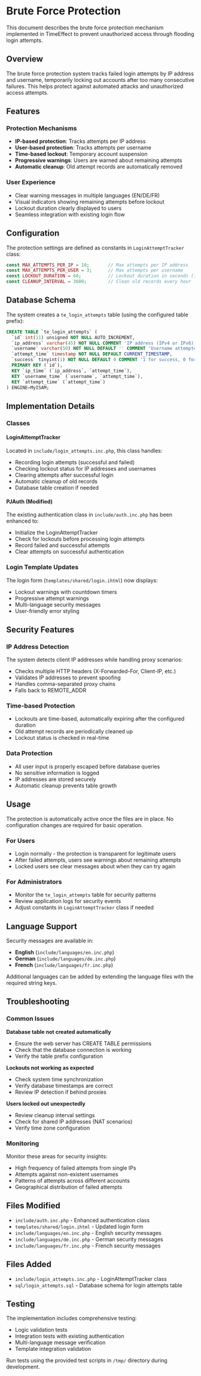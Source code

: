 # Brute Force Protection

This document describes the brute force protection mechanism implemented in TimeEffect to prevent unauthorized access through flooding login attempts.

## Overview

The brute force protection system tracks failed login attempts by IP address and username, temporarily locking out accounts after too many consecutive failures. This helps protect against automated attacks and unauthorized access attempts.

## Features

### Protection Mechanisms
- **IP-based protection**: Tracks attempts per IP address
- **User-based protection**: Tracks attempts per username  
- **Time-based lockout**: Temporary account suspension
- **Progressive warnings**: Users are warned about remaining attempts
- **Automatic cleanup**: Old attempt records are automatically removed

### User Experience
- Clear warning messages in multiple languages (EN/DE/FR)
- Visual indicators showing remaining attempts before lockout
- Lockout duration clearly displayed to users
- Seamless integration with existing login flow

## Configuration

The protection settings are defined as constants in `LoginAttemptTracker` class:

```php
const MAX_ATTEMPTS_PER_IP = 10;       // Max attempts per IP address
const MAX_ATTEMPTS_PER_USER = 3;      // Max attempts per username
const LOCKOUT_DURATION = 60;          // Lockout duration in seconds (1 minute)
const CLEANUP_INTERVAL = 3600;        // Clean old records every hour
```

## Database Schema

The system creates a `te_login_attempts` table (using the configured table prefix):

```sql
CREATE TABLE `te_login_attempts` (
  `id` int(11) unsigned NOT NULL AUTO_INCREMENT,
  `ip_address` varchar(45) NOT NULL COMMENT 'IP address (IPv4 or IPv6)',
  `username` varchar(50) NOT NULL DEFAULT '' COMMENT 'Username attempted',
  `attempt_time` timestamp NOT NULL DEFAULT CURRENT_TIMESTAMP,
  `success` tinyint(1) NOT NULL DEFAULT 0 COMMENT '1 for success, 0 for failure',
  PRIMARY KEY (`id`),
  KEY `ip_time` (`ip_address`, `attempt_time`),
  KEY `username_time` (`username`, `attempt_time`),
  KEY `attempt_time` (`attempt_time`)
) ENGINE=MyISAM;
```

## Implementation Details

### Classes

#### LoginAttemptTracker
Located in `include/login_attempts.inc.php`, this class handles:
- Recording login attempts (successful and failed)
- Checking lockout status for IP addresses and usernames
- Clearing attempts after successful login
- Automatic cleanup of old records
- Database table creation if needed

#### PJAuth (Modified)
The existing authentication class in `include/auth.inc.php` has been enhanced to:
- Initialize the LoginAttemptTracker
- Check for lockouts before processing login attempts
- Record failed and successful attempts
- Clear attempts on successful authentication

### Login Template Updates
The login form (`templates/shared/login.ihtml`) now displays:
- Lockout warnings with countdown timers
- Progressive attempt warnings
- Multi-language security messages
- User-friendly error styling

## Security Features

### IP Address Detection
The system detects client IP addresses while handling proxy scenarios:
- Checks multiple HTTP headers (X-Forwarded-For, Client-IP, etc.)
- Validates IP addresses to prevent spoofing
- Handles comma-separated proxy chains
- Falls back to REMOTE_ADDR

### Time-based Protection
- Lockouts are time-based, automatically expiring after the configured duration
- Old attempt records are periodically cleaned up
- Lockout status is checked in real-time

### Data Protection
- All user input is properly escaped before database queries
- No sensitive information is logged
- IP addresses are stored securely
- Automatic cleanup prevents table growth

## Usage

The protection is automatically active once the files are in place. No configuration changes are required for basic operation.

### For Users
- Login normally - the protection is transparent for legitimate users
- After failed attempts, users see warnings about remaining attempts
- Locked users see clear messages about when they can try again

### For Administrators
- Monitor the `te_login_attempts` table for security patterns
- Review application logs for security events
- Adjust constants in `LoginAttemptTracker` class if needed

## Language Support

Security messages are available in:
- **English** (`include/languages/en.inc.php`)
- **German** (`include/languages/de.inc.php`) 
- **French** (`include/languages/fr.inc.php`)

Additional languages can be added by extending the language files with the required string keys.

## Troubleshooting

### Common Issues

**Database table not created automatically**
- Ensure the web server has CREATE TABLE permissions
- Check that the database connection is working
- Verify the table prefix configuration

**Lockouts not working as expected**
- Check system time synchronization
- Verify database timestamps are correct
- Review IP detection if behind proxies

**Users locked out unexpectedly**
- Review cleanup interval settings
- Check for shared IP addresses (NAT scenarios)
- Verify time zone configuration

### Monitoring

Monitor these areas for security insights:
- High frequency of failed attempts from single IPs
- Attempts against non-existent usernames
- Patterns of attempts across different accounts
- Geographical distribution of failed attempts

## Files Modified

- `include/auth.inc.php` - Enhanced authentication class
- `templates/shared/login.ihtml` - Updated login form
- `include/languages/en.inc.php` - English security messages
- `include/languages/de.inc.php` - German security messages  
- `include/languages/fr.inc.php` - French security messages

## Files Added

- `include/login_attempts.inc.php` - LoginAttemptTracker class
- `sql/login_attempts.sql` - Database schema for login attempts table

## Testing

The implementation includes comprehensive testing:
- Logic validation tests
- Integration tests with existing authentication
- Multi-language message verification
- Template integration validation

Run tests using the provided test scripts in `/tmp/` directory during development.